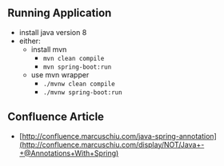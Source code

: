 ## Running Application
- install java version 8
- either:
    - install mvn
        - <code>mvn clean compile</code>
        - <code>mvn spring-boot:run</code>
    - use mvn wrapper
        - <code>./mvnw clean compile</code>
        - <code>./mvnw spring-boot:run</code>
        
## Confluence Article
- [http://confluence.marcuschiu.com/java-spring-annotation](http://confluence.marcuschiu.com/display/NOT/Java+-+@Annotations+With+Spring)